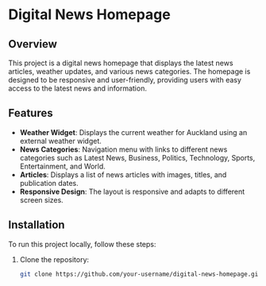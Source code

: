 # Digital News Homepage

## Overview

This project is a digital news homepage that displays the latest news articles, weather updates, and various news categories. The homepage is designed to be responsive and user-friendly, providing users with easy access to the latest news and information.

## Features

- **Weather Widget**: Displays the current weather for Auckland using an external weather widget.
- **News Categories**: Navigation menu with links to different news categories such as Latest News, Business, Politics, Technology, Sports, Entertainment, and World.
- **Articles**: Displays a list of news articles with images, titles, and publication dates.
- **Responsive Design**: The layout is responsive and adapts to different screen sizes.

## Installation

To run this project locally, follow these steps:

1. Clone the repository:
   ```bash
   git clone https://github.com/your-username/digital-news-homepage.git
   ```
